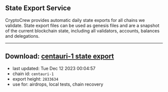 ## State Export Service
CryptoCrew provides automatic daily state exports for all chains we validate. State export files can be used as genesis files and are a snapshot of the current blockchain state, including all validators, accounts, balances and delegations.

---
**Download: [centauri-1 state export](https://dl.ccvalidators.com/SERVICE/composable/centauri-1_export_2833634.json)**
---

- last updated: Tue Dec 12 2023 00:04:57
- chain id: `centauri-1`
- export height: `2833634`
- use for: airdrops, local tests, chain recovery
